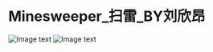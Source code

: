 # Minesweeper_扫雷_BY刘欣昂
![Image text](https://github.com/asasooo/Images/blob/master/1555774830(1).png)
![Image text](https://github.com/asasooo/Images/blob/master/1556623203(1).png)
